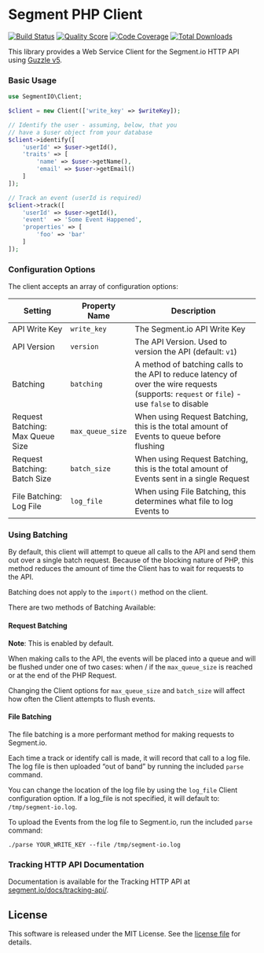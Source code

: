 Segment PHP Client
===================

[![Build Status](https://img.shields.io/travis/uecode/segment-io-php/master.svg?style=flat-square)](https://travis-ci.org/uecode/segment-io-php)
[![Quality Score](https://img.shields.io/scrutinizer/g/uecode/segment-io-php.svg?style=flat-square)](https://scrutinizer-ci.com/g/uecode/segment-io-php/)
[![Code Coverage](https://img.shields.io/scrutinizer/coverage/g/uecode/segment-io-php.svg?style=flat-square)](https://scrutinizer-ci.com/g/uecode/segment-io-php/)
[![Total Downloads](http://img.shields.io/packagist/dt/uecode/segment-io-php.svg?style=flat-square)](https://packagist.org/packages/uecode/segment-io-php)

This library provides a Web Service Client for the Segment.io HTTP API
using [Guzzle v5](http://guzzle.readthedocs.org/en/5.3/).

### Basic Usage
```php
use SegmentIO\Client;

$client = new Client(['write_key' => $writeKey]);

// Identify the user - assuming, below, that you
// have a $user object from your database
$client->identify([
    'userId' => $user->getId(),
    'traits' => [
        'name' => $user->getName(),
        'email' => $user->getEmail()
    ]
]);

// Track an event (userId is required)
$client->track([
    'userId' => $user->getId(),
    'event'  => 'Some Event Happened',
    'properties' => [
        'foo' => 'bar'
    ]
]);
```

### Configuration Options
The client accepts an array of configuration options:

Setting | Property Name | Description
--- | --- | ---
API Write Key | `write_key` | The Segment.io API Write Key
API Version | `version` | The API Version. Used to version the API (default: `v1`)
Batching | `batching` | A method of batching calls to the API to reduce latency of over the wire requests (supports: `request` or `file`) - use `false` to disable
Request Batching: Max Queue Size | `max_queue_size` | When using Request Batching, this is the total amount of Events to queue before flushing
Request Batching: Batch Size | `batch_size` | When using Request Batching, this is the total amount of Events sent in a single Request
File Batching: Log File | `log_file` | When using File Batching, this determines what file to log Events to

### Using Batching
By default, this client will attempt to queue all calls to the API and send them
out over a single batch request. Because of the blocking nature of PHP, this
method reduces the amount of time the Client has to wait for requests to the API.

Batching does not apply to the `import()` method on the client.

There are two methods of Batching Available:

#### Request Batching
**Note**: This is enabled by default.

When making calls to the API, the events will be placed into a queue and will be
flushed under one of two cases: when / if the `max_queue_size` is reached or at
the end of the PHP Request.

Changing the Client options for `max_queue_size` and `batch_size` will affect
how often the Client attempts to flush events.

#### File Batching
The file batching is a more performant method for making requests to Segment.io.

Each time a track or identify call is made, it will record that call to a log file.
The log file is then uploaded “out of band” by running the included `parse`
command.

You can change the location of the log file by using the `log_file` Client
configuration option. If a log_file is not specified, it will default to:
`/tmp/segment-io.log`.

To upload the Events from the log file to Segment.io, run the included `parse`
command:

    ./parse YOUR_WRITE_KEY --file /tmp/segment-io.log


### Tracking HTTP API Documentation
Documentation is available for the Tracking HTTP API at [segment.io/docs/tracking-api/](https://segment.io/docs/tracking-api/reference/).

License
-------
This software is released under the MIT License.  See the [license file](LICENSE.md) for details.

